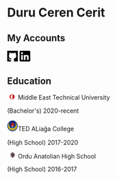 <!--
**DuruCeren/DuruCeren** is a ✨ _special_ ✨ repository because its `README.md` (this file) appears on your GitHub profile.

Here are some ideas to get you started:

- 🔭 I’m currently working on ...
- 🌱 I’m currently learning ...
- 👯 I’m looking to collaborate on ...
- 🤔 I’m looking for help with ...
- 💬 Ask me about ...
- 📫 How to reach me: ...
- 😄 Pronouns: ...
- ⚡ Fun fact: ...
-->
<!--
[![My Github](https://github.com/DuruCeren/DuruCeren/blob/main/github.png)](https://github.com/DuruCeren)
[![My LinkedIn](https://github.com/DuruCeren/DuruCeren/blob/main/linkedin.png)](https://www.linkedin.com/in/duru-ceren-cerit/)
-->
<h1>Duru Ceren Cerit</h1>

<h2>My Accounts</h2>
  <a href="https://github.com/DuruCeren"><img src="https://github.com/DuruCeren/DuruCeren/blob/main/github.png" alt="My GitHub" width="5%"></a>
  <a href="https://www.linkedin.com/in/duru-ceren-cerit/"><img src="https://github.com/DuruCeren/DuruCeren/blob/main/linkedin.png" alt="My LinkedIn" width="5%"></a>
  
<h2>Education</h2>
<p><img src="https://github.com/DuruCeren/DuruCeren/blob/main/odtt.png" alt="ODTÜ logo" width="5%">Middle East Technical University</p>
<p>(Bachelor's) 2020-recent</p>
<p><img src="https://github.com/DuruCeren/DuruCeren/blob/main/ted%20bu.png" alt="TED logo" width="5%">TED ALiağa College</p>
<p>(High School) 2017-2020</p>
<p><img src="https://github.com/DuruCeren/DuruCeren/blob/main/oal.png" alt="OAL logo" width="5%">Ordu Anatolian High School</p>
<p>(High School) 2016-2017</p>
